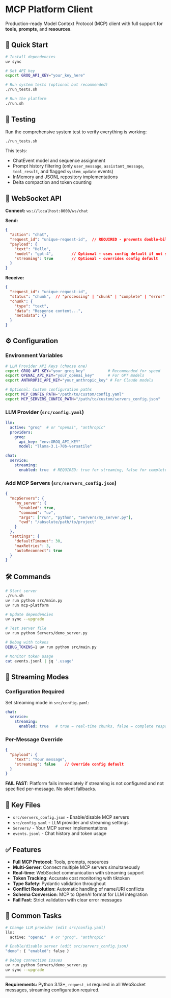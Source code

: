 # MCP Platform Client

Production-ready Model Context Protocol (MCP) client with full support for **tools**, **prompts**, and **resources**.

## 🚀 Quick Start

```bash
# Install dependencies
uv sync

# Set API key
export GROQ_API_KEY="your_key_here"

# Run system tests (optional but recommended)
./run_tests.sh

# Run the platform
./run.sh
```

## 🧪 Testing

Run the comprehensive system test to verify everything is working:

```bash
./run_tests.sh
```

This tests:
- ChatEvent model and sequence assignment
- Prompt history filtering (only `user_message`, `assistant_message`, `tool_result`, and flagged `system_update` events)
- InMemory and JSONL repository implementations  
- Delta compaction and token counting

## 📡 WebSocket API

**Connect:** `ws://localhost:8000/ws/chat`

**Send:**
```json
{
  "action": "chat",
  "request_id": "unique-request-id",  // REQUIRED - prevents double-billing
  "payload": {
    "text": "Hello",
    "model": "gpt-4",        // Optional - uses config default if not specified
    "streaming": true        // Optional - overrides config default
  }
}
```

**Receive:**
```json
{
  "request_id": "unique-request-id",
  "status": "chunk",  // "processing" | "chunk" | "complete" | "error"
  "chunk": {
    "type": "text",
    "data": "Response content...",
    "metadata": {}
  }
}
```

## ⚙️ Configuration

### Environment Variables
```bash
# LLM Provider API Keys (choose one)
export GROQ_API_KEY="your_groq_key"          # Recommended for speed
export OPENAI_API_KEY="your_openai_key"      # For GPT models
export ANTHROPIC_API_KEY="your_anthropic_key" # For Claude models

# Optional: Custom configuration paths
export MCP_CONFIG_PATH="/path/to/custom/config.yaml"
export MCP_SERVERS_CONFIG_PATH="/path/to/custom/servers_config.json"
```

### LLM Provider (`src/config.yaml`)
```yaml
llm:
  active: "groq"  # or "openai", "anthropic"
  providers:
    groq:
      api_key: "env:GROQ_API_KEY"
      model: "llama-3.1-70b-versatile"

chat:
  service:
    streaming:
      enabled: true  # REQUIRED: true for streaming, false for complete responses
```

### Add MCP Servers (`src/servers_config.json`)
```json
{
  "mcpServers": {
    "my_server": {
      "enabled": true,
      "command": "uv",
      "args": ["run", "python", "Servers/my_server.py"],
      "cwd": "/absolute/path/to/project"
    }
  },
  "settings": {
    "defaultTimeout": 30,
    "maxRetries": 3,
    "autoReconnect": true
  }
}
```

## 🛠️ Commands

```bash
# Start server
./run.sh
uv run python src/main.py
uv run mcp-platform

# Update dependencies
uv sync --upgrade

# Test server file
uv run python Servers/demo_server.py

# Debug with tokens
DEBUG_TOKENS=1 uv run python src/main.py

# Monitor token usage
cat events.jsonl | jq '.usage'
```

## 🔄 Streaming Modes

### Configuration Required
Set streaming mode in `src/config.yaml`:
```yaml
chat:
  service:
    streaming:
      enabled: true   # true = real-time chunks, false = complete responses
```

### Per-Message Override
```json
{
  "payload": {
    "text": "Your message",
    "streaming": false    // Override config default
  }
}
```

**FAIL FAST**: Platform fails immediately if streaming is not configured and not specified per-message. No silent fallbacks.

## 📁 Key Files

- `src/servers_config.json` - Enable/disable MCP servers
- `src/config.yaml` - LLM provider and streaming settings
- `Servers/` - Your MCP server implementations
- `events.jsonl` - Chat history and token usage

## ✅ Features

- **Full MCP Protocol**: Tools, prompts, resources
- **Multi-Server**: Connect multiple MCP servers simultaneously
- **Real-time**: WebSocket communication with streaming support
- **Token Tracking**: Accurate cost monitoring with tiktoken
- **Type Safety**: Pydantic validation throughout
- **Conflict Resolution**: Automatic handling of name/URI conflicts
- **Schema Conversion**: MCP to OpenAI format for LLM integration
- **Fail Fast**: Strict validation with clear error messages

## 🎯 Common Tasks

```bash
# Change LLM provider (edit src/config.yaml)
llm:
  active: "openai"  # or "groq", "anthropic"

# Enable/disable server (edit src/servers_config.json)
"demo": { "enabled": false }

# Debug connection issues
uv run python Servers/demo_server.py
uv sync --upgrade
```

---

**Requirements:** Python 3.13+, `request_id` required in all WebSocket messages, streaming configuration required.


